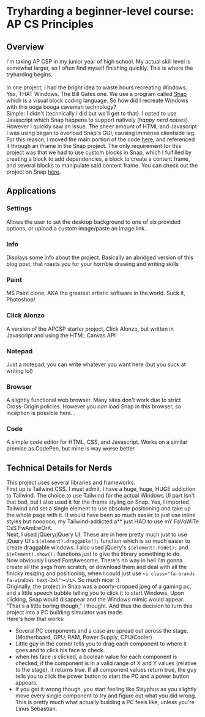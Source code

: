 # Tryharding a beginner-level course: AP CS Principles
## Overview
I'm taking AP CSP in my junior year of high school. My actual skill level is somewhat larger, so I often find myself finishing quickly. This is where the tryharding begins.
<br>
<br>
In one project, I had the bright idea to waste hours recreating Windows. Yes, THAT Windows. The Bill Gates one. We use a program called [Snap](https://snap.berkeley.edu) which is a visual block coding language. So how did I recreate Windows with this ooga booga caveman technology? 
<br>
Simple: I didn't (technically I did but we'll get to that). I opted to use Javascript which Snap happens to support natively (*happy nerd noises*). However I quickly saw an issue. The sheer amount of HTML and Javascript I was using began to overload Snap's GUI, causing immense clientside lag. For this reason, I moved the main portion of the code [here](https://gkieran.github.io/schoolstuff/snapwindows/index.html), and referenced it through an iframe in the Snap project. The only requirement for this project was that we had to use custom blocks in Snap, which I fulfilled by creating a block to add dependencies, a block to create a content frame, and several blocks to manipulate said content frame. You can check out the project on Snap [here](https://snap.berkeley.edu/snap/snap.html#present:Username=beanfrog&ProjectName=csp%20choice%20assignment%20%28windows%20clone%29&editMode&noRun). 

## Applications
### Settings
Allows the user to set the desktop background to one of six provided options, or upload a custom image/paste an image link.
### Info
Displays some info about the project. Basically an abridged version of this blog post, that roasts you for your horrible drawing and writing skills
### Paint
MS Paint clone, AKA the greatest artistic software in the world. Suck it, Photoshop!
### Click Alonzo
A version of the APCSP starter project, Click Alonzo, but written in Javascript and using the HTML Canvas API
### Notepad
Just a notepad, you can write whatever you want here (but you suck at writing lol)
### Browser
A slightly functional web browser. Many sites don't work due to strict Cross-Origin policies. However you *can* load Snap in this browser, so inception is possible here...
### Code
A simple code editor for HTML, CSS, and Javascript. Works on a similar premise as CodePen, but mine is way ~~worse~~ better


## Technical Details for Nerds

This project uses several libraries and frameworks. 
<br>
First up is Tailwind CSS. I must admit, I have a huge, huge, HUGE addiction to Tailwind. The choice to use Tailwind for the actual Windows UI part isn't that bad, but I also used it for the iframe styling on Snap. Yes, I imported Tailwind and set a single element to use absolute positioning and take up the whole page with it. It would have been so much easier to just use inline styles but noooooo, my Tailwind-addicted a** just HAD to use mY FaVoWiTe CsS FwAmEwOrK.
<br>
Next, I used jQuery/jQuery UI. These are in here pretty much just to use jQuery UI's `$(element).draggable();` function which is so much easier to create draggable windows. I also used jQuery's `$(element).hide();` and `$(element).show();` functions just to give the library something to do.
<br>
Now obviously I used FontAwesome. There's no way in hell I'm gonna create all the svgs from scratch, or download them and deal with all the finicky resizing and positioning, when I could just use ```<i class="fa-brands fa-windows text-2xl"></i>```. So much nicer :)
<br>
Originally, the project in Snap was a poorly-cropped jpeg of a gaming pc, and a little speech bubble telling you to click it to start Windows. Upon clicking, Snap would disappear and the Windows mimic would appear. "That's a little boring though," I thought. And thus the decision to turn this project into a PC building simulator was made.
<br>
Here's how that works:
- Several PC components and a case are spread out across the stage. (Motherboard, GPU, RAM, Power Supply, CPU/Cooler)
- Little guy in the corner tells you to drag each component to where it goes and to click his face to check.
- when his face is clicked, a boolean value for each component is checked, if the component is in a valid range of X and Y values (relative to the stage), it returns true. If all component values return true, the guy tells you to click the power button to start the PC and a power button appears.
- if you get it wrong though, you start feeling like Sisyphus as you slightly move every single component to try and figure out what you did wrong. This is pretty much what actually building a PC feels like, unless you're Linus Sebastian.
